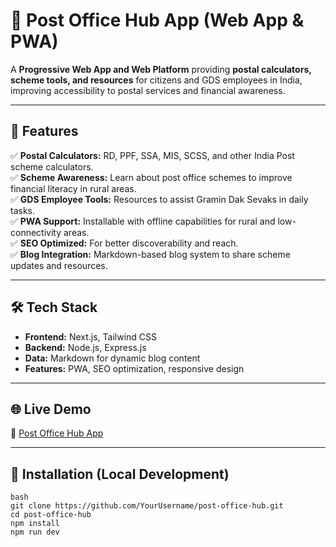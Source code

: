 # 📮 Post Office Hub App (Web App & PWA)

A **Progressive Web App and Web Platform** providing **postal calculators, scheme tools, and resources** for citizens and GDS employees in India, improving accessibility to postal services and financial awareness.

---

## 🚀 Features

✅ **Postal Calculators:** RD, PPF, SSA, MIS, SCSS, and other India Post scheme calculators.  
✅ **Scheme Awareness:** Learn about post office schemes to improve financial literacy in rural areas.  
✅ **GDS Employee Tools:** Resources to assist Gramin Dak Sevaks in daily tasks.  
✅ **PWA Support:** Installable with offline capabilities for rural and low-connectivity areas.  
✅ **SEO Optimized:** For better discoverability and reach.  
✅ **Blog Integration:** Markdown-based blog system to share scheme updates and resources.

---

## 🛠 Tech Stack

- **Frontend:** Next.js, Tailwind CSS
- **Backend:** Node.js, Express.js
- **Data:** Markdown for dynamic blog content
- **Features:** PWA, SEO optimization, responsive design

---



## 🌐 Live Demo

🔗 [Post Office Hub App](https://www.postofficehub.in/)

---

## 🚧 Installation (Local Development)

```
bash
git clone https://github.com/YourUsername/post-office-hub.git
cd post-office-hub
npm install
npm run dev

 
 
